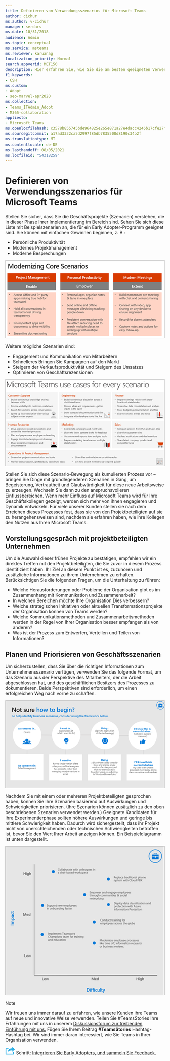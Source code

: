 ```yaml
---
title: Definieren von Verwendungsszenarios für Microsoft Teams
author: cichur
ms.author: v-cichur
manager: serdars
ms.date: 10/31/2018
audience: Admin
ms.topic: conceptual
ms.service: msteams
ms.reviewer: karuanag
localization_priority: Normal
search.appverid: MET150
description: Hier erfahren Sie, wie Sie die am besten geeigneten Verwendungsszenarien für die Experimentphase ihrer Einführung Teams können.
f1.keywords:
- CSH
ms.custom:
- Adopt
- seo-marvel-apr2020
ms.collection:
- Teams_ITAdmin_Adopt
- M365-collaboration
appliesto:
- Microsoft Teams
ms.openlocfilehash: c3578b855745bde964825e265e871a27e4dacc4246b17cfe27f2892d26d7ecea
ms.sourcegitcommit: a17ad3332ca5d2997f85db7835500d8190c34b2f
ms.translationtype: MT
ms.contentlocale: de-DE
ms.lasthandoff: 08/05/2021
ms.locfileid: "54318259"
---
```

# <a name="define-usage-scenarios-for-microsoft-teams"></a>Definieren von Verwendungsszenarios für Microsoft Teams

Stellen Sie sicher, dass Sie die Geschäftsprojekte (Szenarien) verstehen, die in dieser Phase Ihrer Implementierung im Bereich sind. Sehen Sie sich diese Liste mit Beispielszenarien an, die für ein Early Adopter-Programm geeignet sind. Sie können mit einfachen Gewinnen beginnen, z. B.:

- Persönliche Produktivität
- Modernes Projektmanagement
- Moderne Besprechungen

![Abbildung der drei Hauptszenarien](media/teams-adoption-modernizing-core-scenarios.png)

Weitere mögliche Szenarien sind:

- Engagement und Kommunikation von Mitarbeitern
- Schnelleres Bringen Sie Kampagnen auf den Markt
- Steigern der Verkaufsproduktivität und Steigern des Umsatzes
- Optimieren von Geschäftsrezensionen

![Abbildung der Teams Szenarien für jedes Szenario](media/teams-adoption-use-cases.png)

Stellen Sie sich diese Szenario-Bewegung als kumulierten Prozess vor – bringen Sie Dinge mit grundlegenderen Szenarien in Gang, um Begeisterung, Vertrautheit und Glaubwürdigkeit für diese neue Arbeitsweise zu erzeugen. Wechseln Sie dann zu den anspruchsvolleren Einflussbereichen. Wenn mehr Einfluss auf Microsoft Teams wird für Ihre Geschäftskollegen gezeigt, werden sich mehr von ihnen engagieren und Dynamik entwickeln. Für viele unserer Kunden stellen sie nach dem Erreichen dieses Prozesses fest, dass sie von den Projektbeteiligten auf sie zu herangehensweisen sind, nachdem sie erfahren haben, wie ihre Kollegen den Nutzen aus Ihren Microsoft Teams.

## <a name="interview-business-stakeholders"></a>Vorstellungsgespräch mit projektbeteiligten Unternehmen

Um die Auswahl dieser frühen Projekte zu bestätigen, empfehlen wir ein direktes Treffen mit den Projektbeteiligten, die Sie zuvor in diesem Prozess identifiziert haben. Ihr Ziel an diesem Punkt ist es, zuzuhören und zusätzliche Informationen zu ihrem Unternehmen zu erhalten. Berücksichtigen Sie die folgenden Fragen, um die Unterhaltung zu führen:

- Welche Herausforderungen oder Probleme der Organisation gibt es im Zusammenhang mit Kommunikation und Zusammenarbeit?
- In welchen Bereichen möchte Ihre Organisation Dies verbessern?
- Welche strategischen Initiativen oder aktuellen Transformationsprojekte der Organisation können von Teams werden?
- Welche Kommunikationsmethoden und Zusammenarbeitsmethoden werden in der Regel von Ihrer Organisation besser empfangen als von anderen?
- Was ist der Prozess zum Entwerfen, Verteilen und Teilen von Informationen?

## <a name="map-and-prioritize-business-scenarios"></a>Planen und Priorisieren von Geschäftsszenarien

Um sicherzustellen, dass Sie über die richtigen Informationen zum Unternehmensszenario verfügen, verwenden Sie das folgende Format, um das Szenario aus der Perspektive des Mitarbeiters, der die Arbeit abgeschlossen hat, und des geschäftlichen Besitzers des Prozesses zu dokumentieren. Beide Perspektiven sind erforderlich, um einen erfolgreichen Weg nach vorne zu schaffen.

![Abbildung des Frameworks zum Identifizieren von Szenarien](media/teams-adoption-identify-scenarios.png)

Nachdem Sie mit einem oder mehreren Projektbeteiligten gesprochen haben, können Sie Ihre Szenarien basierend auf Auswirkungen und Schwierigkeiten priorisieren. (Ihre Szenarien können zusätzlich zu den oben beschriebenen Szenarien verwendet werden.) Geeignete Kandidaten für Ihre Experimentierphase sollten höhere Auswirkungen und geringe bis mittlere Schwierigkeit haben. Dadurch wird sichergestellt, dass ihr Projekt nicht von unerschleichenden oder technischen Schwierigkeiten betroffen ist, bevor Sie den Wert Ihrer Arbeit anzeigen können. Ein Beispieldiagramm ist unten dargestellt.

![Abbildung der Auswirkungen auf Szenarien im Vergleich zu Schwierigkeiten](media/teams-adoption-impact-difficulty.png)

> [!Note]
> Wir freuen uns immer darauf zu erfahren, wie unsere Kunden ihre Teams auf neue und innovative Weise verwenden. Teilen Sie #TeamsStories Ihre Erfahrungen mit uns in unserem [Diskussionsforum zur treibenden Einführung mit uns.](https://techcommunity.microsoft.com/t5/driving-adoption/ct-p/DrivingAdoption) Fügen Sie Ihrem Beitrag **#TeamsStories** Hashtag-Hashtag bei. Wir sind immer daran interessiert, wie Sie Teams in Ihrer Organisation verwenden.

![Ein Symbol für den nächsten ](media/teams-adoption-next-icon.png) Schritt: [Integrieren Sie Early Adopters, und sammeln Sie Feedback.](teams-adoption-onboard-early-adopters.md)
